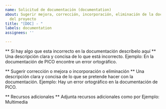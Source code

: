 ```yaml
---
name: Solicitud de documentación (documentation)
about: Sugerir mejora, corrección, incorporación, eliminación de la documentación
  del proyecto
title: "[DOC] - "
labels: documentation
assignees: ''

---
```


** Si hay algo que esta incorrecto en la documentación descríbelo aquí **
Una descripción clara y concisa de lo que está incorrecto.
Ejemplo: En la documentación de PICO encontre un error ortográfico.

** Sugerir corrección o mejora o incorporación o eliminación **
Una descripción clara y concisa de lo que se pretende hacer con la documentación.
Ejemplo: Hay un error ortográfico en la documentación de PICO.

** Recursos adicionales **
Adjunta recursos adicionales como por Ejemplo: Multimedia
